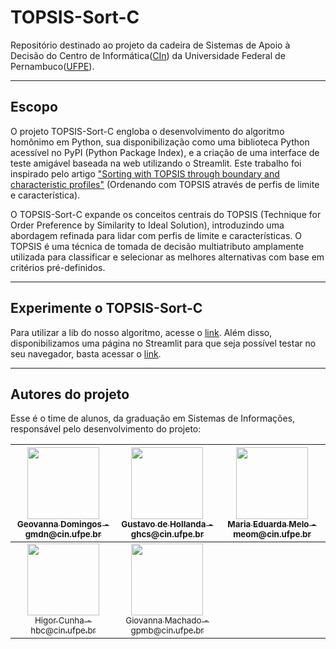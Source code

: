 # TOPSIS-Sort-C
Repositório destinado ao projeto da cadeira de Sistemas de Apoio à Decisão do Centro de Informática([CIn](https://portal.cin.ufpe.br/)) da Universidade Federal de Pernambuco([UFPE](https://www.ufpe.br)). 

------

## Escopo

O projeto TOPSIS-Sort-C engloba o desenvolvimento do algoritmo homônimo em Python, sua disponibilização como uma biblioteca Python acessível no PyPI (Python Package Index), e a criação de uma interface de teste amigável baseada na web utilizando o Streamlit. Este trabalho foi inspirado pelo artigo ["Sorting with TOPSIS through boundary and characteristic profiles"](https://doi.org/10.1016/j.cie.2020.106328) (Ordenando com TOPSIS através de perfis de limite e característica).

O TOPSIS-Sort-C expande os conceitos centrais do TOPSIS (Technique for Order Preference by Similarity to Ideal Solution), introduzindo uma abordagem refinada para lidar com perfis de limite e características. O TOPSIS é uma técnica de tomada de decisão multiatributo amplamente utilizada para classificar e selecionar as melhores alternativas com base em critérios pré-definidos.

------

## Experimente o TOPSIS-Sort-C

Para utilizar a lib do nosso algoritmo, acesse o [link](https://pypi.org/project/TOPSIS-Sort-C/). Além disso, disponibilizamos uma página no Streamlit para que seja possível testar no seu navegador, basta acessar o [link](https://topsis-sort-c.streamlit.app).

------

## Autores do projeto

Esse é o time de alunos, da graduação em Sistemas de Informações, responsável pelo desenvolvimento do projeto:

| [<img src="https://avatars.githubusercontent.com/u/53124770?v=4" width=115><br><sub>Geovanna Domingos - gmdn@cin.ufpe.br </sub>](https://github.com/geovannaadomingos) |  [<img src="https://avatars.githubusercontent.com/u/104395661?v=4" width=115><br><sub>Gustavo de Hollanda - ghcs@cin.ufpe.br </sub>](https://github.com/gustavo-ghcs) |  [<img src="https://avatars.githubusercontent.com/u/103337809?v=4" width=115><br><sub>Maria Eduarda Melo - meom@cin.ufpe.br </sub>](https://github.com/Madu218) |
| :---: | :---: | :---:
| [<img src="https://avatars.githubusercontent.com/u/116587792?v=4" width=115><br><sub>Higor Cunha - hbc@cin.ufpe.br</sub>](https://github.com/higorcunha1) |  [<img src="https://avatars.githubusercontent.com/u/86128256?v=4" width=115><br><sub>Giovanna Machado - gpmb@cin.ufpe.br</sub>](https://github.com/giovannamachado) |
